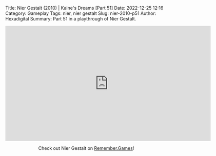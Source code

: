 Title: Nier Gestalt (2010) | Kaine's Dreams [Part 51]
Date: 2022-12-25 12:16
Category: Gameplay
Tags: nier,  nier gestalt
Slug: nier-2010-p51
Author: Hexadigital
Summary: Part 51 in a playthrough of Nier Gestalt.

<center><iframe src="https://www.youtube.com/embed/_pHdiCmB138?feature=oembed" allow="accelerometer; autoplay; encrypted-media; gyroscope; picture-in-picture" width="640" height="360" frameborder="0"></iframe>

Check out Nier Gestalt on [Remember.Games](https://remember.games/game/2307/nier/)!</center>